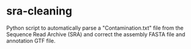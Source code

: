 # sra-cleaning
 Python script to automatically parse a "Contamination.txt" file from the Sequence Read Archive (SRA) and correct the assembly FASTA file and annotation GTF file.
